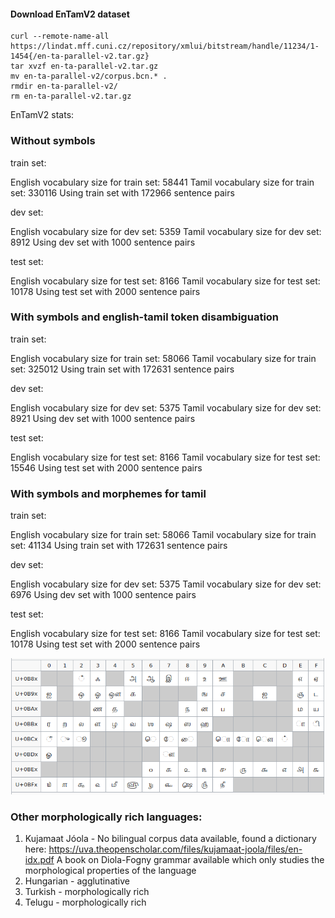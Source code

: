 #### Download EnTamV2 dataset

```
curl --remote-name-all https://lindat.mff.cuni.cz/repository/xmlui/bitstream/handle/11234/1-1454{/en-ta-parallel-v2.tar.gz}
tar xvzf en-ta-parallel-v2.tar.gz
mv en-ta-parallel-v2/corpus.bcn.* .
rmdir en-ta-parallel-v2/
rm en-ta-parallel-v2.tar.gz
```

EnTamV2 stats:

### Without symbols

train set:

English vocabulary size for train set: 58441
Tamil vocabulary size for train set: 330116
Using train set with 172966 sentence pairs

dev set:

English vocabulary size for dev set: 5359
Tamil vocabulary size for dev set: 8912
Using dev set with 1000 sentence pairs

test set:

English vocabulary size for test set: 8166
Tamil vocabulary size for test set: 10178
Using test set with 2000 sentence pairs

### With symbols and english-tamil token disambiguation

train set:

English vocabulary size for train set: 58066
Tamil vocabulary size for train set: 325012
Using train set with 172631 sentence pairs

dev set:

English vocabulary size for dev set: 5375
Tamil vocabulary size for dev set: 8921
Using dev set with 1000 sentence pairs

test set:

English vocabulary size for test set: 8166
Tamil vocabulary size for test set: 15546
Using test set with 2000 sentence pairs

### With symbols and morphemes for tamil

train set:

English vocabulary size for train set: 58066
Tamil vocabulary size for train set: 41134
Using train set with 172631 sentence pairs

dev set:

English vocabulary size for dev set: 5375
Tamil vocabulary size for dev set: 6976
Using dev set with 1000 sentence pairs

test set:

English vocabulary size for test set: 8166
Tamil vocabulary size for test set: 10178
Using test set with 2000 sentence pairs

![tamil_unicode](https://github.com/hansk0812/NMT_repetitions/blob/main/pytorch/morphologically_rich_MT/misc/tamil_unicode.png?raw=true)

### Other morphologically rich languages: 

1. Kujamaat Jóola - 
  No bilingual corpus data available, found a dictionary here: https://uva.theopenscholar.com/files/kujamaat-joola/files/en-idx.pdf 
  A book on Diola-Fogny grammar available which only studies the morphological properties of the language
2. Hungarian - agglutinative
3. Turkish - morphologically rich
4. Telugu - morphologically rich

